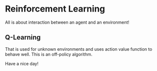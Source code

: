 # Reinforcement Learning
All is about interaction between an agent and an environment!
## Q-Learning
That is used for unknown environments and uses action value function to behave well.
This is an off-policy algorithm.

Have a nice day!
